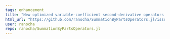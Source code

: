 ```yaml
---
tags: enhancement
title: "New optimized variable-coefficient second-derivative operators of Stierstr\u00f6m, Almquist, Mattsson"
html_url: "https://github.com/ranocha/SummationByPartsOperators.jl/issues/170"
user: ranocha
repo: ranocha/SummationByPartsOperators.jl
---
```



